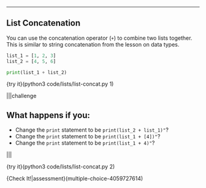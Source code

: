 ----------

## List Concatenation

You can use the concatenation operator (`+`) to combine two lists together. This is similar to string concatenation from the lesson on data types.

```python
list_1 = [1, 2, 3]
list_2 = [4, 5, 6]

print(list_1 + list_2)
```

{try it}(python3 code/lists/list-concat.py 1)

|||challenge
## What happens if you:
* Change the `print` statement to be `print(list_2 + list_1)"`?
* Change the `print` statement to be `print(list_1 + [4])"`?
* Change the `print` statement to be `print(list_1 + 4)"`?

|||

{try it}(python3 code/lists/list-concat.py 2)

{Check It!|assessment}(multiple-choice-4059727614)

